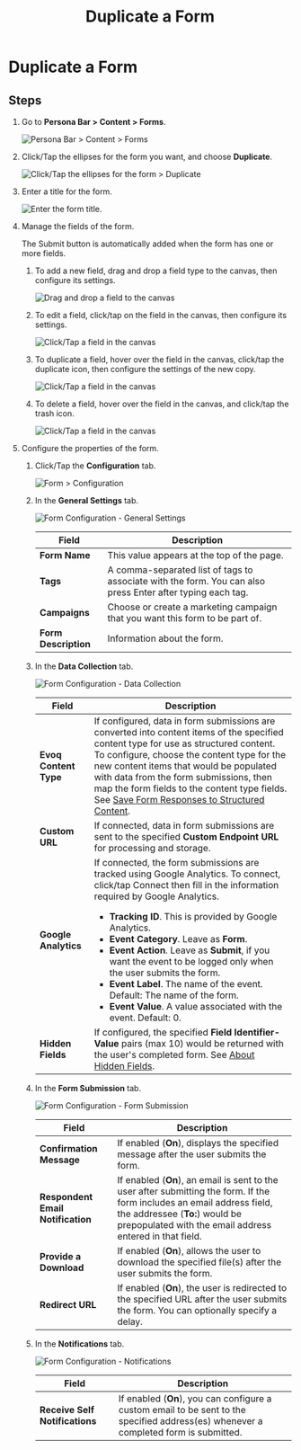 ﻿---
uid: duplicate-form
locale: en
title: Duplicate a Form
dnneditions: Evoq Engage
dnnversion: 09.02.00
related-topics: create-form,edit-form,delete-form,embed-form,view-form-responses,content-fields-versus-form-fields,about-hidden-fields,save-form-responses-to-structured-content
---

# Duplicate a Form

## Steps

1.  Go to **Persona Bar \> Content \> Forms**.
    
    ![Persona Bar > Content > Forms](/images/scr-pbar-host-Content-E91.png)
    
2.  Click/Tap the ellipses for the form you want, and choose **Duplicate**.
    
      
    
    ![Click/Tap the ellipses for the form > Duplicate](/images/scr-Forms-List-ellipsesmenu-Duplicate.png)
    
      
    
3.  Enter a title for the form.
    
      
    
    ![Enter the form title.](/images/scr-Forms-EnterTitle.png)
    
      
    
4.  Manage the fields of the form.
    
    The Submit button is automatically added when the form has one or more fields.
    
    1.  To add a new field, drag and drop a field type to the canvas, then configure its settings.
        
          
        
        ![Drag and drop a field to the canvas](/images/scr-FormField-Add.png)
        
          
        
    2.  To edit a field, click/tap on the field in the canvas, then configure its settings.
        
          
        
        ![Click/Tap a field in the canvas](/images/scr-FormField-Edit.png)
        
          
        
    3.  To duplicate a field, hover over the field in the canvas, click/tap the duplicate icon, then configure the settings of the new copy.
        
          
        
        ![Click/Tap a field in the canvas](/images/scr-FormField-Hover-Dup.png)
        
          
        
    4.  To delete a field, hover over the field in the canvas, and click/tap the trash icon.
        
          
        
        ![Click/Tap a field in the canvas](/images/scr-FormField-Hover-Del.png)
        
          
        
5.  Configure the properties of the form.
    1.  Click/Tap the **Configuration** tab.
        
          
        
        ![Form > Configuration](/images/scr-Form-ConfigurationTab.png)
        
          
        
    2.  In the **General Settings** tab.
        
        ![Form Configuration - General Settings](/images/scr-Form-Config-GeneralSettings.png)
        
        |**Field**|**Description**|
        |---|---|
        |**Form Name**|This value appears at the top of the page.|
        |**Tags**|A comma-separated list of tags to associate with the form. You can also press Enter after typing each tag.|
        |**Campaigns**|Choose or create a marketing campaign that you want this form to be part of.|
        |**Form Description**|Information about the form.|
        
    3.  In the **Data Collection** tab.
        
        ![Form Configuration - Data Collection](/images/scr-Form-Config-DataCollection.png)
        
        |**Field**|**Description**|
        |---|---|
        |**Evoq Content Type**|If configured, data in form submissions are converted into content items of the specified content type for use as structured content. To configure, choose the content type for the new content items that would be populated with data from the form submissions, then map the form fields to the content type fields. See [Save Form Responses to Structured Content](xref:save-form-responses-to-structured-content).|
        |**Custom URL**|If connected, data in form submissions are sent to the specified **Custom Endpoint URL** for processing and storage.|
        |**Google Analytics**|If connected, the form submissions are tracked using Google Analytics. To connect, click/tap Connect then fill in the information required by Google Analytics.<ul><li><strong>Tracking ID</strong>. This is provided by Google Analytics.</li><li><strong>Event Category</strong>. Leave as <strong>Form</strong>.</li><li><strong>Event Action</strong>. Leave as <strong>Submit</strong>, if you want the event to be logged only when the user submits the form.</li><li><strong>Event Label</strong>. The name of the event. Default: The name of the form.</li><li><strong>Event Value</strong>. A value associated with the event. Default: 0.</li></ul>|
        |**Hidden Fields**|If configured, the specified **Field Identifier-Value** pairs (max 10) would be returned with the user's completed form. See [About Hidden Fields](xref:about-hidden-fields).|
        
    4.  In the **Form Submission** tab.
        
        ![Form Configuration - Form Submission](/images/scr-Form-Config-FormSubmission.png)
        
        |**Field**|**Description**|
        |---|---|
        |**Confirmation Message**|If enabled (**On**), displays the specified message after the user submits the form.|
        |**Respondent Email Notification**|If enabled (**On**), an email is sent to the user after submitting the form. If the form includes an email address field, the addressee (**To:**) would be prepopulated with the email address entered in that field.|
        |**Provide a Download**|If enabled (**On**), allows the user to download the specified file(s) after the user submits the form.|
        |**Redirect URL**|If enabled (**On**), the user is redirected to the specified URL after the user submits the form. You can optionally specify a delay.|
        
    5.  In the **Notifications** tab.
        
        ![Form Configuration - Notifications](/images/scr-Form-Config-Notifications.png)
        
        |**Field**|**Description**|
        |---|---|
        |**Receive Self Notifications**|If enabled (**On**), you can configure a custom email to be sent to the specified address(es) whenever a completed form is submitted.|
